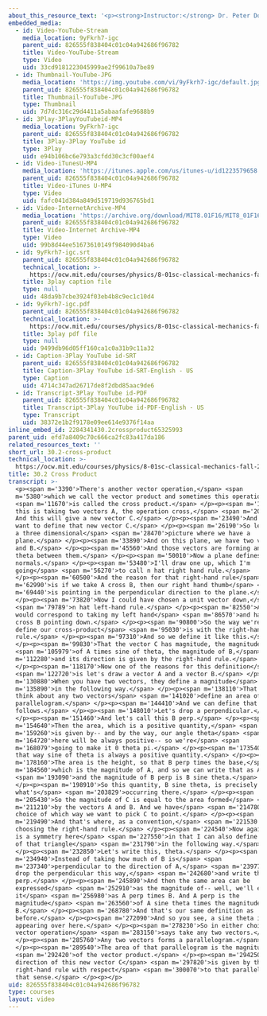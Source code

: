 ```yaml
---
about_this_resource_text: '<p><strong>Instructor:</strong> Dr. Peter Dourmashkin</p>'
embedded_media:
  - id: Video-YouTube-Stream
    media_location: 9yFkrh7-igc
    parent_uid: 826555f838404c01c04a942686f96782
    title: Video-YouTube-Stream
    type: Video
    uid: 33cd9181223045999ae2f99610a7be89
  - id: Thumbnail-YouTube-JPG
    media_location: 'https://img.youtube.com/vi/9yFkrh7-igc/default.jpg'
    parent_uid: 826555f838404c01c04a942686f96782
    title: Thumbnail-YouTube-JPG
    type: Thumbnail
    uid: 7d7dc316c29d4411a5abaafafe9688b9
  - id: 3Play-3PlayYouTubeid-MP4
    media_location: 9yFkrh7-igc
    parent_uid: 826555f838404c01c04a942686f96782
    title: 3Play-3Play YouTube id
    type: 3Play
    uid: e94b106bc6e793a3cfdd30c3cf00aef4
  - id: Video-iTunesU-MP4
    media_location: 'https://itunes.apple.com/us/itunes-u/id1223579658'
    parent_uid: 826555f838404c01c04a942686f96782
    title: Video-iTunes U-MP4
    type: Video
    uid: fafc041d384a849d519719d936765bd1
  - id: Video-InternetArchive-MP4
    media_location: 'https://archive.org/download/MIT8.01F16/MIT8_01F16_L30v02_360p.mp4'
    parent_uid: 826555f838404c01c04a942686f96782
    title: Video-Internet Archive-MP4
    type: Video
    uid: 99b8d44ee51673610149f984090d4ba6
  - id: 9yFkrh7-igc.srt
    parent_uid: 826555f838404c01c04a942686f96782
    technical_location: >-
      https://ocw.mit.edu/courses/physics/8-01sc-classical-mechanics-fall-2016/week-10-rotational-motion/30.2-cross-product/30.2-cross-product/9yFkrh7-igc.srt
    title: 3play caption file
    type: null
    uid: 48da9b7cbe3924f03eb4b8c9ec1c10d4
  - id: 9yFkrh7-igc.pdf
    parent_uid: 826555f838404c01c04a942686f96782
    technical_location: >-
      https://ocw.mit.edu/courses/physics/8-01sc-classical-mechanics-fall-2016/week-10-rotational-motion/30.2-cross-product/30.2-cross-product/9yFkrh7-igc.pdf
    title: 3play pdf file
    type: null
    uid: 9499db96d05ff160ca1c0a31b9c11a32
  - id: Caption-3Play YouTube id-SRT
    parent_uid: 826555f838404c01c04a942686f96782
    title: Caption-3Play YouTube id-SRT-English - US
    type: Caption
    uid: 4714c347ad26717de8f2dbd85aac9de6
  - id: Transcript-3Play YouTube id-PDF
    parent_uid: 826555f838404c01c04a942686f96782
    title: Transcript-3Play YouTube id-PDF-English - US
    type: Transcript
    uid: 38372e1b2f9178e09ee614e9376f14aa
inline_embed_id: 2284341430.2crossproduct65325993
parent_uid: efd7a8409c70c666ca2fc83a417da186
related_resources_text: ''
short_url: 30.2-cross-product
technical_location: >-
  https://ocw.mit.edu/courses/physics/8-01sc-classical-mechanics-fall-2016/week-10-rotational-motion/30.2-cross-product/30.2-cross-product
title: 30.2 Cross Product
transcript: >-
  <p><span m='3390'>There's another vector operation,</span> <span
  m='5380'>which we call the vector product and sometimes this operation</span>
  <span m='11670'>is called the cross product.</span> </p><p><span m='14310'>And
  this is taking two vectors A, the operation cross,</span> <span m='20100'>B.
  And this will give a new vector C.</span> </p><p><span m='23490'>And now we
  want to define that new vector C.</span> </p><p><span m='26190'>So let's draw
  a three dimensional</span> <span m='28470'>picture where we have a
  plane.</span> </p><p><span m='33890'>And on this plane, we have two vectors A
  and B.</span> </p><p><span m='45560'>And those vectors are forming an angle
  theta between them.</span> </p><p><span m='50010'>Now a plane defines two unit
  normals.</span> </p><p><span m='53480'>I'll draw one up, which I'm
  going</span> <span m='56270'>to call n hat right hand rule.</span>
  </p><p><span m='60500'>And the reason for that right-hand rule</span> <span
  m='62990'>is if we take A cross B, then our right hand thumb</span> <span
  m='69440'>is pointing in the perpendicular direction to the plane.</span>
  </p><p><span m='73820'>Now I could have chosen a unit vector down,</span>
  <span m='79789'>n hat left-hand rule.</span> </p><p><span m='82550'>And this
  would correspond to taking my left hand</span> <span m='86570'>and having A
  cross B pointing down.</span> </p><p><span m='90800'>So the way we're going to
  define our cross-product</span> <span m='95030'>is with the right-hand
  rule.</span> </p><p><span m='97310'>And so we define it like this.</span>
  </p><p><span m='99830'>That the vector C has magnitude, the magnitude</span>
  <span m='105979'>of A times sine of theta, the magnitude of B,</span> <span
  m='112280'>and its direction is given by the right-hand rule.</span>
  </p><p><span m='118170'>Now one of the reasons for this definition</span>
  <span m='122720'>is let's draw a vector A and a vector B.</span> </p><p><span
  m='130880'>When you have two vectors, they define a magnitude</span> <span
  m='135890'>in the following way.</span> </p><p><span m='138110'>That we can
  think about any two vectors</span> <span m='141020'>define an area of a
  parallelogram.</span> </p><p><span m='144410'>And we can define that area as
  follows.</span> </p><p><span m='148010'>Let's drop a perpendicular.</span>
  </p><p><span m='151460'>And let's call this B perp.</span> </p><p><span
  m='154640'>Then the area, which is a positive quantity,</span> <span
  m='159260'>is given by-- and by the way, our angle theta</span> <span
  m='164720'>here will be always positive-- so we're</span> <span
  m='168079'>going to make it 0 theta pi.</span> </p><p><span m='173540'>And
  that way sine of theta is always a positive quantity.</span> </p><p><span
  m='178160'>The area is the height, so that B perp times the base,</span> <span
  m='184560'>which is the magnitude of A, and so we can write that as A,</span>
  <span m='193090'>and the magnitude of B perp is B sine theta.</span>
  </p><p><span m='198910'>So this quantity, B sine theta, is precisely
  what's</span> <span m='203829'>occurring there.</span> </p><p><span
  m='205430'>So the magnitude of C is equal to the area formed</span> <span
  m='211210'>by the vectors A and B. And we have</span> <span m='214780'>a
  choice of which way we want to pick C to point.</span> </p><p><span
  m='219490'>And that's where, as a convention,</span> <span m='221530'>we're
  choosing the right-hand rule.</span> </p><p><span m='224540'>Now again, there
  is a symmetry here</span> <span m='227550'>in that I can also define the area
  of that triangle</span> <span m='231790'>in the following way.</span>
  </p><p><span m='232850'>Let's write this, theta.</span> </p><p><span
  m='234940'>Instead of taking how much of B is</span> <span
  m='237340'>perpendicular to the direction of A,</span> <span m='239770'>let's
  drop the perpendicular this way,</span> <span m='242680'>and write that as a
  perp.</span> </p><p><span m='245890'>And then the same area can be
  expressed</span> <span m='252910'>as the magnitude of-- well, we'll express
  it</span> <span m='256980'>as A perp times B. And A perp is the
  magnitude</span> <span m='263560'>of A sine theta times the magnitude of
  B.</span> </p><p><span m='268780'>And that's our same definition as
  before.</span> </p><p><span m='272090'>And so you see, a sine theta is
  appearing over here.</span> </p><p><span m='278230'>So in either choice, our
  vector operation</span> <span m='283150'>says take any two vectors.</span>
  </p><p><span m='285760'>Any two vectors forms a parallelogram.</span>
  </p><p><span m='289540'>The area of that parallelogram is the magnitude</span>
  <span m='292420'>of the vector product.</span> </p><p><span m='294250'>And the
  direction of this new vector C</span> <span m='297820'>is given by the
  right-hand rule with respect</span> <span m='300070'>to that parallelogram in
  that sense.</span> </p><p></p>
uid: 826555f838404c01c04a942686f96782
type: courses
layout: video
---
```

